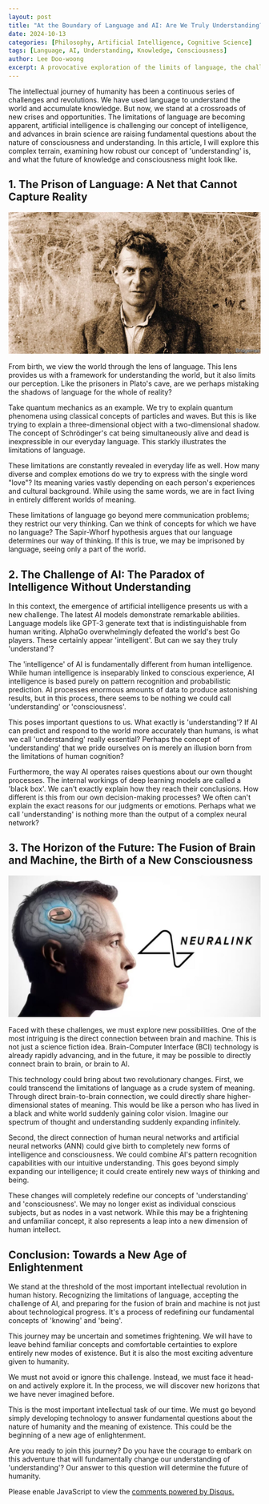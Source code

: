```yaml
---
layout: post
title: "At the Boundary of Language and AI: Are We Truly Understanding?"
date: 2024-10-13
categories: [Philosophy, Artificial Intelligence, Cognitive Science]
tags: [Language, AI, Understanding, Knowledge, Consciousness]
author: Lee Doo-woong
excerpt: A provocative exploration of the limits of language, the challenges of AI, and the future of knowledge. Are we truly approaching understanding, or is it merely an illusion?
---
```


The intellectual journey of humanity has been a continuous series of challenges and revolutions. We have used language to understand the world and accumulate knowledge. But now, we stand at a crossroads of new crises and opportunities. The limitations of language are becoming apparent, artificial intelligence is challenging our concept of intelligence, and advances in brain science are raising fundamental questions about the nature of consciousness and understanding. In this article, I will explore this complex terrain, examining how robust our concept of 'understanding' is, and what the future of knowledge and consciousness might look like.

## 1. The Prison of Language: A Net that Cannot Capture Reality

![alt text](../assets/img/witt.png)

From birth, we view the world through the lens of language. This lens provides us with a framework for understanding the world, but it also limits our perception. Like the prisoners in Plato's cave, are we perhaps mistaking the shadows of language for the whole of reality?

Take quantum mechanics as an example. We try to explain quantum phenomena using classical concepts of particles and waves. But this is like trying to explain a three-dimensional object with a two-dimensional shadow. The concept of Schrödinger's cat being simultaneously alive and dead is inexpressible in our everyday language. This starkly illustrates the limitations of language.

These limitations are constantly revealed in everyday life as well. How many diverse and complex emotions do we try to express with the single word "love"? Its meaning varies vastly depending on each person's experiences and cultural background. While using the same words, we are in fact living in entirely different worlds of meaning.

These limitations of language go beyond mere communication problems; they restrict our very thinking. Can we think of concepts for which we have no language? The Sapir-Whorf hypothesis argues that our language determines our way of thinking. If this is true, we may be imprisoned by language, seeing only a part of the world.

## 2. The Challenge of AI: The Paradox of Intelligence Without Understanding

In this context, the emergence of artificial intelligence presents us with a new challenge. The latest AI models demonstrate remarkable abilities. Language models like GPT-3 generate text that is indistinguishable from human writing. AlphaGo overwhelmingly defeated the world's best Go players. These certainly appear 'intelligent'. But can we say they truly 'understand'?

The 'intelligence' of AI is fundamentally different from human intelligence. While human intelligence is inseparably linked to conscious experience, AI intelligence is based purely on pattern recognition and probabilistic prediction. AI processes enormous amounts of data to produce astonishing results, but in this process, there seems to be nothing we could call 'understanding' or 'consciousness'.

This poses important questions to us. What exactly is 'understanding'? If AI can predict and respond to the world more accurately than humans, is what we call 'understanding' really essential? Perhaps the concept of 'understanding' that we pride ourselves on is merely an illusion born from the limitations of human cognition?

Furthermore, the way AI operates raises questions about our own thought processes. The internal workings of deep learning models are called a 'black box'. We can't exactly explain how they reach their conclusions. How different is this from our own decision-making processes? We often can't explain the exact reasons for our judgments or emotions. Perhaps what we call 'understanding' is nothing more than the output of a complex neural network?

## 3. The Horizon of the Future: The Fusion of Brain and Machine, the Birth of a New Consciousness

![alt text](../assets/img/neurallink.png)

Faced with these challenges, we must explore new possibilities. One of the most intriguing is the direct connection between brain and machine. This is not just a science fiction idea. Brain-Computer Interface (BCI) technology is already rapidly advancing, and in the future, it may be possible to directly connect brain to brain, or brain to AI.

This technology could bring about two revolutionary changes. First, we could transcend the limitations of language as a crude system of meaning. Through direct brain-to-brain connection, we could directly share higher-dimensional states of meaning. This would be like a person who has lived in a black and white world suddenly gaining color vision. Imagine our spectrum of thought and understanding suddenly expanding infinitely.

Second, the direct connection of human neural networks and artificial neural networks (ANN) could give birth to completely new forms of intelligence and consciousness. We could combine AI's pattern recognition capabilities with our intuitive understanding. This goes beyond simply expanding our intelligence; it could create entirely new ways of thinking and being.

These changes will completely redefine our concepts of 'understanding' and 'consciousness'. We may no longer exist as individual conscious subjects, but as nodes in a vast network. While this may be a frightening and unfamiliar concept, it also represents a leap into a new dimension of human intellect.

## Conclusion: Towards a New Age of Enlightenment

We stand at the threshold of the most important intellectual revolution in human history. Recognizing the limitations of language, accepting the challenge of AI, and preparing for the fusion of brain and machine is not just about technological progress. It's a process of redefining our fundamental concepts of 'knowing' and 'being'.

This journey may be uncertain and sometimes frightening. We will have to leave behind familiar concepts and comfortable certainties to explore entirely new modes of existence. But it is also the most exciting adventure given to humanity.

We must not avoid or ignore this challenge. Instead, we must face it head-on and actively explore it. In the process, we will discover new horizons that we have never imagined before.

This is the most important intellectual task of our time. We must go beyond simply developing technology to answer fundamental questions about the nature of humanity and the meaning of existence. This could be the beginning of a new age of enlightenment.

Are you ready to join this journey? Do you have the courage to embark on this adventure that will fundamentally change our understanding of 'understanding'? Our answer to this question will determine the future of humanity.


<div id="disqus_thread"></div>
<script>
    var disqus_config = function () {
        this.page.url = PAGE_URL; // Replace with your page's canonical URL variable
        this.page.identifier = PAGE_IDENTIFIER; // Replace PAGE_IDENTIFIER with your page's unique identifier variable
    };
    (function() {
        var d = document, s = d.createElement('script');
        s.src = 'https://fritzprix.disqus.com/embed.js';
        s.setAttribute('data-timestamp', +new Date());
        (d.head || d.body).appendChild(s);
    })();
</script>
<noscript>Please enable JavaScript to view the <a href="https://disqus.com/?ref_noscript">comments powered by Disqus.</a></noscript>